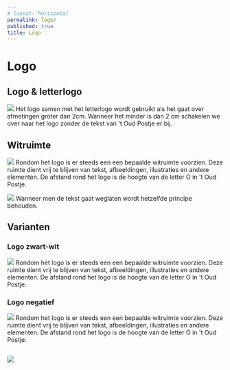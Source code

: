 ```yaml
---
# layout: horizontal
permalink: logo/
published: true
title: Logo 
---
```




<h1 class="achtergrond headtekst">Logo </h1>

<h2>Logo & letterlogo</h2>

<div class="container hoofd">

<div>
        <p class="tekstlogo"> <img class="logonormaal" src="../images/logo-normaal.png"> Het logo samen met het letterlogo wordt gebruikt als het gaat over afmetingen groter dan 2cm. Wanneer het minder is dan 2 cm schakelen we over naar het logo zonder de tekst van 't Oud Postje er bij. </p>
</div>


<h2>Witruimte</h2>
      <p class="tekstlogo"> <img class="logonormaal" src="../images/logoruimte.png"> Rondom het logo is er steeds een een bepaalde witruimte voorzien. Deze ruimte dient vrij te blijven van tekst, afbeeldingen, illustraties en andere elementen. De afstand rond het logo is de hoogte van de letter O in 't Oud Postje.  </p>
      <p class="tekstlogo"> <img class="logonormaal" src="../images/logoruimte1.png"> Wanneer men de tekst gaat weglaten wordt hetzelfde principe behouden. </p>
      
<h2> Varianten </h2>
      <h3> Logo zwart-wit </h3><p class="tekstlogo"> <img class="logonormaal" src="../images/logozwartwit.png"> Rondom het logo is er steeds een een bepaalde witruimte voorzien. Deze ruimte dient vrij te blijven van tekst, afbeeldingen, illustraties en andere elementen. De afstand rond het logo is de hoogte van de letter O in 't Oud Postje.  </p>
      <h3> Logo negatief </h3><p class="tekstlogo"> <img class="logonormaal" src="../images/logonegatief.png"> Rondom het logo is er steeds een een bepaalde witruimte voorzien. Deze ruimte dient vrij te blijven van tekst, afbeeldingen, illustraties en andere elementen. De afstand rond het logo is de hoogte van de letter O in 't Oud Postje.  </p>


<h2><img class="donts" src="../images/don'ts.png"></h2>



</div>